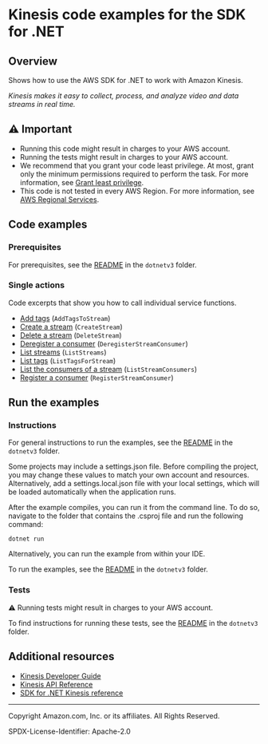 <!--Generated by WRITEME on 2023-04-25 16:08:22.473113 (UTC)-->
# Kinesis code examples for the SDK for .NET

## Overview

Shows how to use the AWS SDK for .NET to work with Amazon Kinesis.

<!--custom.overview.start-->
<!--custom.overview.end-->

*Kinesis makes it easy to collect, process, and analyze video and data streams in real time.*

## ⚠ Important

* Running this code might result in charges to your AWS account.
* Running the tests might result in charges to your AWS account.
* We recommend that you grant your code least privilege. At most, grant only the minimum permissions required to perform the task. For more information, see [Grant least privilege](https://docs.aws.amazon.com/IAM/latest/UserGuide/best-practices.html#grant-least-privilege).
* This code is not tested in every AWS Region. For more information, see [AWS Regional Services](https://aws.amazon.com/about-aws/global-infrastructure/regional-product-services).

<!--custom.important.start-->
<!--custom.important.end-->

## Code examples

### Prerequisites

For prerequisites, see the [README](../README.md#Prerequisites) in the `dotnetv3` folder.


<!--custom.prerequisites.start-->
<!--custom.prerequisites.end-->

### Single actions

Code excerpts that show you how to call individual service functions.

* [Add tags](TagStreamExample/TagStreamExample/TagStream.cs#L6) (`AddTagsToStream`)
* [Create a stream](CreateStreamExample/CreateStreamExample/CreateStream.cs#L6) (`CreateStream`)
* [Delete a stream](DeleteStreamExample/DeleteStreamExample/DeleteStream.cs#L6) (`DeleteStream`)
* [Deregister a consumer](DeregisterConsumerExample/DeregisterConsumerExample/DeregisterConsumer.cs#L6) (`DeregisterStreamConsumer`)
* [List streams](ListStreamsExample/ListStreamsExample/ListStreams.cs#L6) (`ListStreams`)
* [List tags](ListTagsExample/ListTagsExample/ListTags.cs#L6) (`ListTagsForStream`)
* [List the consumers of a stream](ListConsumersExample/ListConsumersExample/ListConsumers.cs#L6) (`ListStreamConsumers`)
* [Register a consumer](RegisterConsumerExample/RegisterConsumerExample/RegisterConsumer.cs#L6) (`RegisterStreamConsumer`)

## Run the examples

### Instructions


For general instructions to run the examples, see the [README](../README.md#building-and-running-the-code-examples) in the `dotnetv3` folder.

Some projects may include a settings.json file. Before compiling the project,
you may change these values to match your own account and resources. Alternatively, add a settings.local.json file with
your local settings, which will be loaded automatically when the application runs.

After the example compiles, you can run it from the command line. To do so, navigate to
the folder that contains the .csproj file and run the following command:

```
dotnet run
```
Alternatively, you can run the example from within your IDE.


<!--custom.instructions.start-->
To run the examples, see the [README](../README.md#building-and-running-the-code-examples) in the `dotnetv3` folder.
<!--custom.instructions.end-->



### Tests

⚠ Running tests might result in charges to your AWS account.


To find instructions for running these tests, see the [README](../README.md#Tests)
in the `dotnetv3` folder.



<!--custom.tests.start-->
<!--custom.tests.end-->

## Additional resources

* [Kinesis Developer Guide](https://docs.aws.amazon.com/streams/latest/dev/introduction.html)
* [Kinesis API Reference](https://docs.aws.amazon.com/kinesis/latest/APIReference/Welcome.html)
* [SDK for .NET Kinesis reference](https://docs.aws.amazon.com/sdkfornet/v3/apidocs/items/Kinesis/NKinesis.html)

<!--custom.resources.start-->
<!--custom.resources.end-->

---

Copyright Amazon.com, Inc. or its affiliates. All Rights Reserved.

SPDX-License-Identifier: Apache-2.0
